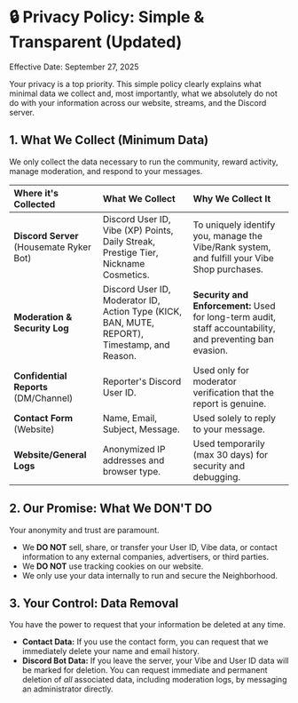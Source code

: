# 🔒 Privacy Policy: Simple & Transparent (Updated)

Effective Date: September 27, 2025

Your privacy is a top priority. This simple policy clearly explains what minimal data we collect and, most importantly, what we absolutely do not do with your information across our website, streams, and the Discord server.

## 1. What We Collect (Minimum Data)

We only collect the data necessary to run the community, reward activity, manage moderation, and respond to your messages.

| Where it's Collected | What We Collect | Why We Collect It |
| :--- | :--- | :--- |
| **Discord Server** (Housemate Ryker Bot) | Discord User ID, Vibe (XP) Points, Daily Streak, Prestige Tier, Nickname Cosmetics. | To uniquely identify you, manage the Vibe/Rank system, and fulfill your Vibe Shop purchases. |
| **Moderation & Security Log** | Discord User ID, Moderator ID, Action Type (KICK, BAN, MUTE, REPORT), Timestamp, and Reason. | **Security and Enforcement:** Used for long-term audit, staff accountability, and preventing ban evasion. |
| **Confidential Reports** (DM/Channel) | Reporter's Discord User ID. | Used only for moderator verification that the report is genuine. |
| **Contact Form** (Website) | Name, Email, Subject, Message. | Used solely to reply to your message. |
| **Website/General Logs** | Anonymized IP addresses and browser type. | Used temporarily (max 30 days) for security and debugging. |

## 2. Our Promise: What We DON'T DO

Your anonymity and trust are paramount.

* We **DO NOT** sell, share, or transfer your User ID, Vibe data, or contact information to any external companies, advertisers, or third parties.
* We **DO NOT** use tracking cookies on our website.
* We only use your data internally to run and secure the Neighborhood.

## 3. Your Control: Data Removal

You have the power to request that your information be deleted at any time.

* **Contact Data:** If you use the contact form, you can request that we immediately delete your name and email history.
* **Discord Bot Data:** If you leave the server, your Vibe and User ID data will be marked for deletion. You can request immediate and permanent deletion of *all* associated data, including moderation logs, by messaging an administrator directly.